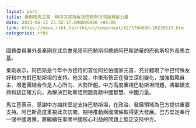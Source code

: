 ```yaml
---
layout: post
title: 秦剛晤馬立基　稱中方將為解決巴勒斯坦問題貢獻力量
date: 2023-06-13 23:52:17.000000000 +08:00
link: https://news.rthk.hk/rthk/ch/component/k2/1704686-20230613.htm
categories: rthk
---
```


國務委員兼外長秦剛在北京會見陪同巴勒斯坦總統阿巴斯訪華的巴勒斯坦外長馬立基。

秦剛表示，阿巴斯是今年中方接待的首位阿拉伯國家元首，充分體現了中巴特殊友好和中方對巴勒斯坦的支持。他又說，中東形勢正在發生深刻變化，加強戰略自主、增進團結合作是人心所向、大勢所趨。中方高度重視巴勒斯坦問題，將繼續支持和談正確方向，為解決巴勒斯坦問題貢獻中國智慧、中國力量。

馬立基表示，感謝中方始終堅定支持巴勒斯坦，在政治、發展領域為巴方提供重要支持。阿巴斯高度重視此次訪問，期待推動兩國關係取得更大發展。巴方堅定奉行一個中國政策，將繼續在事關中國核心利益的問題上堅定支持中方。
